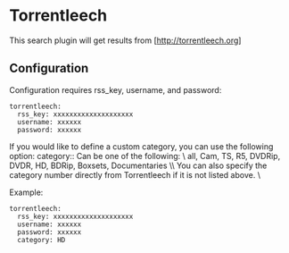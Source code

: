 # Torrentleech
This search plugin will get results from [http://torrentleech.org]

## Configuration
Configuration requires rss_key, username, and password:

    torrentleech: 
      rss_key: xxxxxxxxxxxxxxxxxxxx
      username: xxxxxx
      password: xxxxxx

If you would like to define a custom category, you can use the following option:
 category::
 Can be one of the following: \\
      all, Cam, TS, R5, DVDRip, DVDR, HD, BDRip, Boxsets, Documentaries \\\\
 You can also specify the category number directly from Torrentleech if it is not listed above. \\
 
Example:

    torrentleech: 
      rss_key: xxxxxxxxxxxxxxxxxxxx
      username: xxxxxx
      password: xxxxxx
      category: HD


